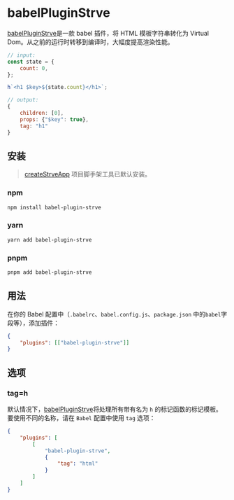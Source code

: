 # babelPluginStrve

[babelPluginStrve](https://www.npmjs.com/package/babel-plugin-strve)是一款 babel 插件，将 HTML 模板字符串转化为 Virtual Dom。从之前的运行时转移到编译时，大幅度提高渲染性能。

```js
// input:
const state = {
	count: 0,
};

h`<h1 $key>${state.count}</h1>`;

// output:
{
    children: [0],
    props: {"$key": true},
    tag: "h1"
}
```

## 安装

> [createStrveApp](/tool/createStrveApp/) 项目脚手架工具已默认安装。

### npm

```bash
npm install babel-plugin-strve
```

### yarn

```bash
yarn add babel-plugin-strve
```

### pnpm

```bash
pnpm add babel-plugin-strve
```

## 用法

在你的 Babel 配置中（`.babelrc`、`babel.config.js`、`package.json` 中的`babel`字段等），添加插件：

```json
{
	"plugins": [["babel-plugin-strve"]]
}
```

## 选项

### tag=h

默认情况下，[babelPluginStrve](https://www.npmjs.com/package/babel-plugin-strve)将处理所有带有名为 `h` 的标记函数的标记模板。 要使用不同的名称，请在 `Babel` 配置中使用 `tag` 选项：

```json
{
	"plugins": [
		[
			"babel-plugin-strve",
			{
				"tag": "html"
			}
		]
	]
}
```
